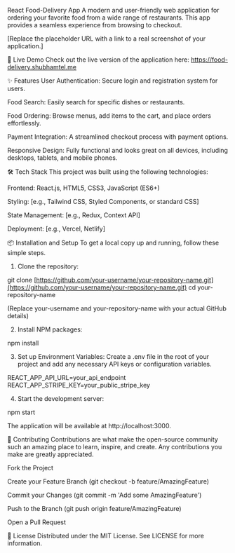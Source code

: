 React Food-Delivery App
A modern and user-friendly web application for ordering your favorite food from a wide range of restaurants. This app provides a seamless experience from browsing to checkout.

[Replace the placeholder URL with a link to a real screenshot of your application.]

🚀 Live Demo
Check out the live version of the application here:
https://food-delivery.shubhamtel.me

✨ Features
User Authentication: Secure login and registration system for users.

Food Search: Easily search for specific dishes or restaurants.

Food Ordering: Browse menus, add items to the cart, and place orders effortlessly.

Payment Integration: A streamlined checkout process with payment options.

Responsive Design: Fully functional and looks great on all devices, including desktops, tablets, and mobile phones.

🛠️ Tech Stack
This project was built using the following technologies:

Frontend: React.js, HTML5, CSS3, JavaScript (ES6+)

Styling: [e.g., Tailwind CSS, Styled Components, or standard CSS]

State Management: [e.g., Redux, Context API]

Deployment: [e.g., Vercel, Netlify]

📦 Installation and Setup
To get a local copy up and running, follow these simple steps.

1. Clone the repository:

git clone [https://github.com/your-username/your-repository-name.git](https://github.com/your-username/your-repository-name.git)
cd your-repository-name

(Replace your-username and your-repository-name with your actual GitHub details)

2. Install NPM packages:

npm install

3. Set up Environment Variables:
Create a .env file in the root of your project and add any necessary API keys or configuration variables.

REACT_APP_API_URL=your_api_endpoint
REACT_APP_STRIPE_KEY=your_public_stripe_key

4. Start the development server:

npm start

The application will be available at http://localhost:3000.

🤝 Contributing
Contributions are what make the open-source community such an amazing place to learn, inspire, and create. Any contributions you make are greatly appreciated.

Fork the Project

Create your Feature Branch (git checkout -b feature/AmazingFeature)

Commit your Changes (git commit -m 'Add some AmazingFeature')

Push to the Branch (git push origin feature/AmazingFeature)

Open a Pull Request

📜 License
Distributed under the MIT License. See LICENSE for more information.
